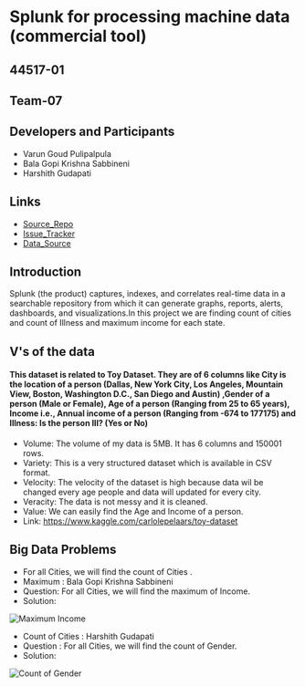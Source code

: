 # Splunk for processing machine data (commercial tool)
## 44517-01
## Team-07
## Developers and Participants
- Varun Goud Pulipalpula<br/>
- Bala Gopi Krishna Sabbineni<br/>
- Harshith Gudapati
## Links
- [Source_Repo](https://varungoud2930.github.io/Splunk/)<br/>
- [Issue_Tracker](https://github.com/varungoud2930/Splunk/issues)<br/>
- [Data_Source](https://www.kaggle.com/carlolepelaars/toy-dataset)
## Introduction
Splunk (the product) captures, indexes, and correlates real-time data in a searchable repository from which it can generate graphs, reports, alerts, dashboards, and visualizations.In this project we are finding count of cities and count of Illness and maximum income for each state.
## V's of the data
#### This dataset is related to Toy Dataset. They are of 6 columns like City is the location of a person (Dallas, New York City, Los Angeles, Mountain View, Boston, Washington D.C., San Diego and Austin) ,Gender of a person (Male or Female), Age of a person (Ranging from 25 to 65 years), Income i.e., Annual income of a person (Ranging from -674 to 177175) and Illness: Is the person Ill? (Yes or No)
- Volume: The volume of my data is 5MB. It has 6 columns and 150001 rows. <br/>
- Variety: This is a very structured dataset which is available in CSV format. <br/>
- Velocity: The velocity of the dataset is high because data wil be changed every age people and data will updated for every city. <br/>
- Veracity: The data is not messy and it is cleaned.<br/>
- Value: We can easily find the Age and Income of a person.<br/>
- Link: https://www.kaggle.com/carlolepelaars/toy-dataset
## Big Data Problems

- For all Cities, we will find the count of Cities .<br/>
- Maximum : Bala Gopi Krishna Sabbineni
- Question: For all Cities, we will find the maximum of Income.
- Solution: 

![Maximum Income](https://github.com/varungoud2930/Splunk/blob/master/Income%20-%20maximum%20for%20each%20city/Maximum_income_grpah.png)

- Count of Cities : Harshith Gudapati
- Question : For all Cities, we will find the count of Gender.<br/>
- Solution: 

![Count of Gender](https://github.com/varungoud2930/Splunk/blob/master/Gender-count/count_gender.png)
